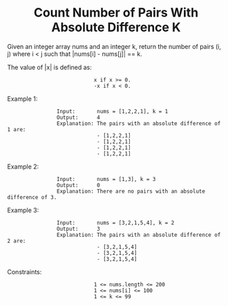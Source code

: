 <h1 align="center"> Count Number of Pairs With Absolute Difference K</h1>


Given an integer array nums and an integer k, return the number of pairs (i, j) where i < j such that |nums[i] - nums[j]| == k.

The value of |x| is defined as:

                                x if x >= 0.
                                -x if x < 0.
                                

Example 1:

                    Input:       nums = [1,2,2,1], k = 1
                    Output:      4
                    Explanation: The pairs with an absolute difference of 1 are:
                                 - [1,2,2,1]
                                 - [1,2,2,1]
                                 - [1,2,2,1]
                                 - [1,2,2,1]


Example 2:

                    Input:       nums = [1,3], k = 3
                    Output:      0
                    Explanation: There are no pairs with an absolute difference of 3.

Example 3:

                    Input:       nums = [3,2,1,5,4], k = 2
                    Output:      3
                    Explanation: The pairs with an absolute difference of 2 are:
                                 - [3,2,1,5,4]
                                 - [3,2,1,5,4]
                                 - [3,2,1,5,4]
 

Constraints:

                                1 <= nums.length <= 200
                                1 <= nums[i] <= 100
                                1 <= k <= 99